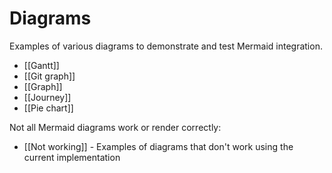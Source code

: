 # Diagrams

Examples of various diagrams to demonstrate and test Mermaid integration.

* [[Gantt]]
* [[Git graph]]
* [[Graph]]
* [[Journey]]
* [[Pie chart]]

Not all Mermaid diagrams work or render correctly:

* [[Not working]] - Examples of diagrams that don't work using the current implementation

